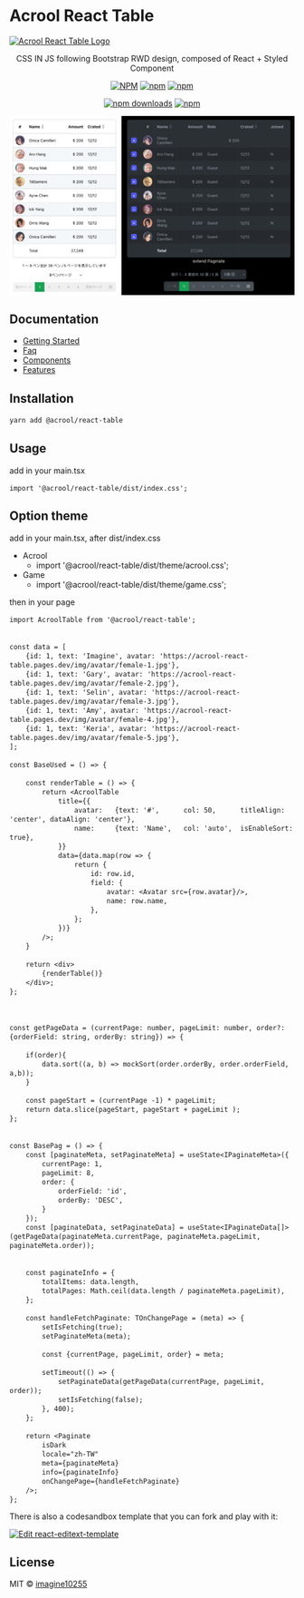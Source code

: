 # Acrool React Table

<a href="https://acrool-react-table.pages.dev/" title="Acrool React Table - CSS Gird Of React Table Design">
    <img src="https://acrool-react-table.pages.dev/img/og.webp" alt="Acrool React Table Logo" />
</a>

<p align="center">
    CSS IN JS following Bootstrap RWD design, composed of React + Styled Component
</p>

<div align="center">

[![NPM](https://img.shields.io/npm/v/@acrool/react-table.svg?style=for-the-badge)](https://www.npmjs.com/package/@acrool/react-table)
[![npm](https://img.shields.io/bundlejs/size/@acrool/react-table?style=for-the-badge)](https://github.com/imagine10255/@acrool/react-table/blob/main/LICENSE)
[![npm](https://img.shields.io/npm/l/@acrool/react-table?style=for-the-badge)](https://github.com/imagine10255/@acrool/react-table/blob/main/LICENSE)

[![npm downloads](https://img.shields.io/npm/dm/@acrool/react-table.svg?style=for-the-badge)](https://www.npmjs.com/package/@acrool/react-table)
[![npm](https://img.shields.io/npm/dt/@acrool/react-table.svg?style=for-the-badge)](https://www.npmjs.com/package/@acrool/react-table)


</div>



<img src="./preview.png" align="center" style="width: 700px;max-width: 100%"/>


## Documentation

- [Getting Started](https://acrool-react-table.pages.dev/docs/getting-started)
- [Faq](https://acrool-react-table.pages.dev/docs/category/faqs)
- [Components](https://acrool-react-table.pages.dev/docs/category/components)
- [Features](https://acrool-react-table.pages.dev/docs/category/features)


## Installation

```bash
yarn add @acrool/react-table
```

## Usage

add in your main.tsx
```tst
import '@acrool/react-table/dist/index.css';
```

## Option theme

add in your main.tsx, after dist/index.css

- Acrool
  - import '@acrool/react-table/dist/theme/acrool.css';
- Game
  - import '@acrool/react-table/dist/theme/game.css';

then in your page
```tsx
import AcroolTable from '@acrool/react-table';


const data = [
    {id: 1, text: 'Imagine', avatar: 'https://acrool-react-table.pages.dev/img/avatar/female-1.jpg'},
    {id: 1, text: 'Gary', avatar: 'https://acrool-react-table.pages.dev/img/avatar/female-2.jpg'},
    {id: 1, text: 'Selin', avatar: 'https://acrool-react-table.pages.dev/img/avatar/female-3.jpg'},
    {id: 1, text: 'Amy', avatar: 'https://acrool-react-table.pages.dev/img/avatar/female-4.jpg'},
    {id: 1, text: 'Keria', avatar: 'https://acrool-react-table.pages.dev/img/avatar/female-5.jpg'},
];

const BaseUsed = () => {
    
    const renderTable = () => {
        return <AcroolTable
            title={{
                avatar:   {text: '#',      col: 50,      titleAlign: 'center', dataAlign: 'center'},
                name:     {text: 'Name',   col: 'auto',  isEnableSort: true},
            }}
            data={data.map(row => {
                return {
                    id: row.id,
                    field: {
                        avatar: <Avatar src={row.avatar}/>,
                        name: row.name,
                    },
                };
            })}
        />;
    }
    
    return <div>
        {renderTable()}
    </div>;
};



const getPageData = (currentPage: number, pageLimit: number, order?: {orderField: string, orderBy: string}) => {

    if(order){
        data.sort((a, b) => mockSort(order.orderBy, order.orderField, a,b));
    }

    const pageStart = (currentPage -1) * pageLimit;
    return data.slice(pageStart, pageStart + pageLimit );
};


const BasePag = () => {
    const [paginateMeta, setPaginateMeta] = useState<IPaginateMeta>({
        currentPage: 1,
        pageLimit: 8,
        order: {
            orderField: 'id',
            orderBy: 'DESC',
        }
    });
    const [paginateData, setPaginateData] = useState<IPaginateData[]>(getPageData(paginateMeta.currentPage, paginateMeta.pageLimit, paginateMeta.order));

    
    const paginateInfo = {
        totalItems: data.length,
        totalPages: Math.ceil(data.length / paginateMeta.pageLimit),
    };
    
    const handleFetchPaginate: TOnChangePage = (meta) => {
        setIsFetching(true);
        setPaginateMeta(meta);

        const {currentPage, pageLimit, order} = meta;

        setTimeout(() => {
            setPaginateData(getPageData(currentPage, pageLimit, order));
            setIsFetching(false);
        }, 400);
    };
    
    return <Paginate
        isDark
        locale="zh-TW"
        meta={paginateMeta}
        info={paginateInfo}
        onChangePage={handleFetchPaginate}
    />;
};
```


There is also a codesandbox template that you can fork and play with it:

[![Edit react-editext-template](https://codesandbox.io/static/img/play-codesandbox.svg)](https://codesandbox.io/s/acrool-react-table-n0s8su?file=/src/App.tsx)


## License

MIT © [imagine10255](https://github.com/imagine10255)
